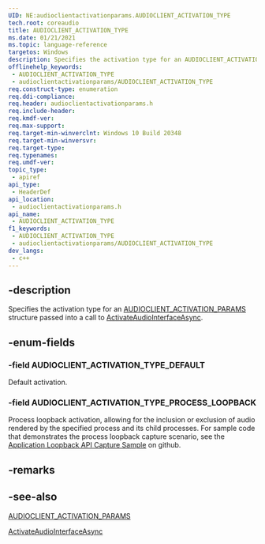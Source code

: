 ```yaml
---
UID: NE:audioclientactivationparams.AUDIOCLIENT_ACTIVATION_TYPE
tech.root: coreaudio
title: AUDIOCLIENT_ACTIVATION_TYPE
ms.date: 01/21/2021
ms.topic: language-reference
targetos: Windows
description: Specifies the activation type for an AUDIOCLIENT_ACTIVATION_PARAMS structure passed into a call to ActivateAudioInterfaceAsync.
offlinehelp_keywords:
 - AUDIOCLIENT_ACTIVATION_TYPE
 - audioclientactivationparams/AUDIOCLIENT_ACTIVATION_TYPE
req.construct-type: enumeration
req.ddi-compliance: 
req.header: audioclientactivationparams.h
req.include-header: 
req.kmdf-ver: 
req.max-support: 
req.target-min-winverclnt: Windows 10 Build 20348
req.target-min-winversvr: 
req.target-type: 
req.typenames: 
req.umdf-ver: 
topic_type:
 - apiref
api_type:
 - HeaderDef
api_location:
 - audioclientactivationparams.h
api_name:
 - AUDIOCLIENT_ACTIVATION_TYPE
f1_keywords:
 - AUDIOCLIENT_ACTIVATION_TYPE
 - audioclientactivationparams/AUDIOCLIENT_ACTIVATION_TYPE
dev_langs:
 - c++
---
```


## -description

Specifies the activation type for an [AUDIOCLIENT_ACTIVATION_PARAMS](ns-audioclientactivationparams-audioclient_activation_params.md) structure passed into a call to [ActivateAudioInterfaceAsync](/windows/win32/api/mmdeviceapi/nf-mmdeviceapi-activateaudiointerfaceasync).

## -enum-fields

### -field AUDIOCLIENT_ACTIVATION_TYPE_DEFAULT

Default activation.

### -field AUDIOCLIENT_ACTIVATION_TYPE_PROCESS_LOOPBACK

Process loopback activation, allowing for the inclusion or exclusion of audio rendered by the specified process and its child processes. For sample code that demonstrates the process loopback capture scenario, see the [Application Loopback API Capture Sample](https://github.com/microsoft/Windows-classic-samples/tree/main/Samples/ApplicationLoopback) on github.

## -remarks

## -see-also

[AUDIOCLIENT_ACTIVATION_PARAMS](ns-audioclientactivationparams-audioclient_activation_params.md)

[ActivateAudioInterfaceAsync](/windows/win32/api/mmdeviceapi/nf-mmdeviceapi-activateaudiointerfaceasync)